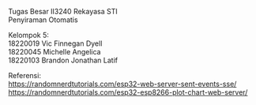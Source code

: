 Tugas Besar II3240 Rekayasa STI  
Penyiraman Otomatis  

Kelompok 5:  
18220019 Vic Finnegan Dyell  
18220045 Michelle Angelica  
18220103 Brandon Jonathan Latif  

Referensi:  
https://randomnerdtutorials.com/esp32-web-server-sent-events-sse/  
https://randomnerdtutorials.com/esp32-esp8266-plot-chart-web-server/  
